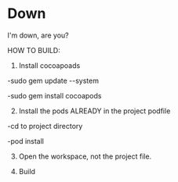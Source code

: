 Down
====

I'm down, are you?


HOW TO BUILD:

1) Install cocoapoads

-sudo gem update --system

-sudo gem install cocoapods

2) Install the pods ALREADY in the project podfile

-cd to project directory

-pod install

3) Open the workspace, not the project file.

4) Build
